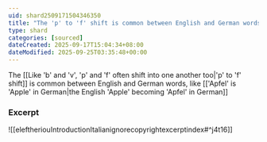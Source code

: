 ```yaml
---
uid: shard2509171504346350
title: "The 'p' to 'f' shift is common between English and German words"
type: shard
categories: [sourced]
dateCreated: 2025-09-17T15:04:34+08:00
dateModified: 2025-09-25T03:35:48+00:00
---
```

The [[Like 'b' and 'v', 'p' and 'f' often shift into one another too|'p' to 'f' shift]] is common between English and German words, like [['Apfel' is 'Apple' in German|the English 'Apple' becoming 'Apfel' in German]]
### Excerpt
![[eleftheriouIntroductionItalianignorecopyrightexcerptindex#^j4t16]]